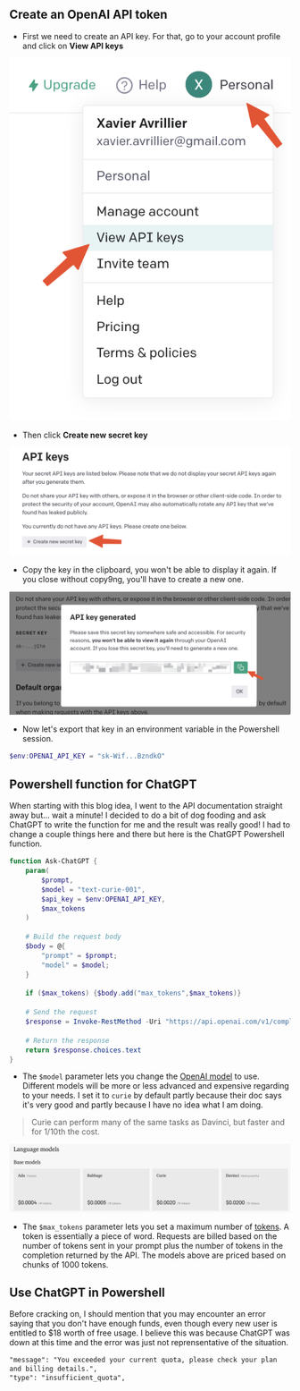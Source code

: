## Create an OpenAI API token

* First we need to create an API key. For that, go to your account profile and click on **View API keys**

![openai profile](/img/2023-01-25-13-36-46.png)

* Then click **Create new secret key**

![create openai api key](/img/2023-01-25-13-37-17.png)

* Copy the key in the clipboard, you won't be able to display it again. If you close without copy9ng, you'll have to create a new one.

![copy api key](/img/2023-01-25-13-38-05.png)

* Now let's export that key in an environment variable in the Powershell session.

``` Powershell
$env:OPENAI_API_KEY = "sk-Wif...BzndkO"
```

## Powershell function for ChatGPT

When starting with this blog idea, I went to the API documentation straight away but... wait a minute! I decided to do a bit of dog fooding and ask ChatGPT to write the function for me and the result was really good! I had to change a couple things here and there but here is the ChatGPT Powershell function.

``` Powershell
function Ask-ChatGPT {
    param(
        $prompt,
        $model = "text-curie-001",
        $api_key = $env:OPENAI_API_KEY,
        $max_tokens
    )

    # Build the request body
    $body = @{
        "prompt" = $prompt;
        "model" = $model;
    }

    if ($max_tokens) {$body.add("max_tokens",$max_tokens)}

    # Send the request
    $response = Invoke-RestMethod -Uri "https://api.openai.com/v1/completions" -Method Post -Headers @{ "Authorization" = "Bearer $api_key";"Content-Type" = "application/json" } -Body (ConvertTo-Json $body)

    # Return the response
    return $response.choices.text
}
```

* The `$model` parameter lets you change the [OpenAI model](https://beta.openai.com/docs/models/overview) to use. Different models will be more or less advanced and expensive regarding to your needs. I set it to `curie` by default partly because their doc says it's very good and partly because I have no idea what I am doing.

>Curie can perform many of the same tasks as Davinci, but faster and for 1/10th the cost.

![openAI language models](/img/2023-01-25-15-03-05.png)

* The `$max_tokens` parameter lets you set a maximum number of [tokens](https://openai.com/api/pricing/#faq-token). A token is essentially a piece of word. Requests are billed based on the number of tokens sent in your prompt plus the number of tokens in the completion returned by the API. The models above are priced based on chunks of 1000 tokens.

## Use ChatGPT in Powershell

Before cracking on, I should mention that you may encounter an error saying that you don't have enough funds, even though every new user is entitled to $18 worth of free usage. I believe this was because ChatGPT was down at this time and the error was just not reprensentative of the situation.

```
"message": "You exceeded your current quota, please check your plan and billing details.",
"type": "insufficient_quota",
```

